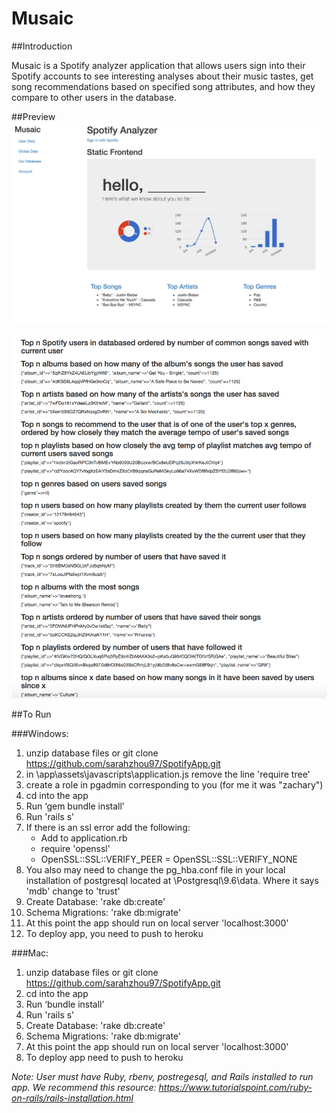 Musaic
=====================

##Introduction

Musaic is a Spotify analyzer application that allows users sign into their Spotify accounts to see interesting analyses about their music tastes, get song recommendations based on specified song attributes, and how they compare to other users in the database.

##Preview
![picture](img/home.png)

![picture](img/queryresults.png)

##To Run

###Windows:

1. unzip database files or git clone https://github.com/sarahzhou97/SpotifyApp.git
2. in \app\assets\javascripts\application.js remove the line 'require tree'
3. create a role in pgadmin corresponding to you (for me it was "zachary")
4. cd into the app
5. Run ‘gem bundle install’
6. Run 'rails s'
7. If there is an ssl error add the following:
	* Add to application.rb 
	* require 'openssl'
	* OpenSSL::SSL::VERIFY_PEER = OpenSSL::SSL::VERIFY_NONE
8. You also may need to change the pg_hba.conf file in your local installation of postgresql located at  \Postgresql\9.6\data. Where it says 'mdb' change to 'trust' 
9. Create Database: 'rake db:create'
10. Schema Migrations: 'rake db:migrate'
11. At this point the app should run on local server 'localhost:3000'
12. To deploy app, you need to push to heroku

###Mac:

1. unzip database files or git clone https://github.com/sarahzhou97/SpotifyApp.git
2. cd into the app
3. Run ‘bundle install’
4. Run 'rails s'
5. Create Database: 'rake db:create'
6. Schema Migrations: 'rake db:migrate'
7. At this point the app should run on local server 'localhost:3000'
8. To deploy app need to push to heroku



*Note: User must have Ruby, rbenv, postregesql, and Rails installed to run app. We recommend this resource: https://www.tutorialspoint.com/ruby-on-rails/rails-installation.html*



